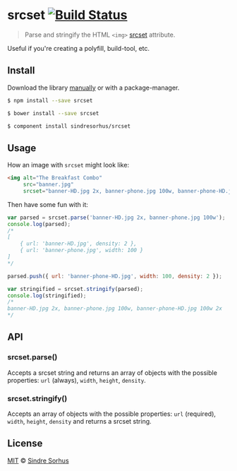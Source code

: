 # srcset [![Build Status](https://travis-ci.org/sindresorhus/srcset.svg?branch=master)](https://travis-ci.org/sindresorhus/srcset)

> Parse and stringify the HTML `<img>` [srcset](http://mobile.smashingmagazine.com/2013/08/21/webkit-implements-srcset-and-why-its-a-good-thing/) attribute.

Useful if you're creating a polyfill, build-tool, etc.


## Install

Download the library [manually](https://github.com/sindresorhus/srcset/releases) or with a package-manager.

```bash
$ npm install --save srcset
```

```bash
$ bower install --save srcset
```

```bash
$ component install sindresorhus/srcset
```


## Usage

How an image with `srcset` might look like:

```html
<img alt="The Breakfast Combo"
     src="banner.jpg"
     srcset="banner-HD.jpg 2x, banner-phone.jpg 100w, banner-phone-HD.jpg 100w 2x">
```

Then have some fun with it:

```js
var parsed = srcset.parse('banner-HD.jpg 2x, banner-phone.jpg 100w');
console.log(parsed);
/*
[
	{ url: 'banner-HD.jpg', density: 2 },
	{ url: 'banner-phone.jpg', width: 100 }
]
*/

parsed.push({ url: 'banner-phone-HD.jpg', width: 100, density: 2 });

var stringified = srcset.stringify(parsed);
console.log(stringified);
/*
banner-HD.jpg 2x, banner-phone.jpg 100w, banner-phone-HD.jpg 100w 2x
*/
```


## API

### srcset.parse()

Accepts a srcset string and returns an array of objects with the possible properties: `url` (always), `width`, `height`, `density`.

### srcset.stringify()

Accepts an array of objects with the possible properties: `url` (required), `width`, `height`, `density` and returns a srcset string.


## License

[MIT](http://opensource.org/licenses/MIT) © [Sindre Sorhus](http://sindresorhus.com)
